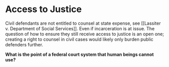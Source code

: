 # Access to Justice

Civil defendants are not entitled to counsel at state expense, see [[Lassiter v. Department of Social Services]]. Even if incarceration is at issue. The question of how to ensure they still receive access to justice is an open one; creating a right to counsel in civil cases would likely only burden public defenders further.

**What is the point of a federal court system that human beings cannot use?**